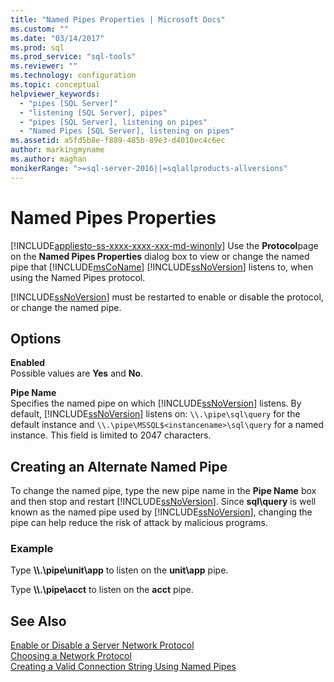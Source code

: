 ```yaml
---
title: "Named Pipes Properties | Microsoft Docs"
ms.custom: ""
ms.date: "03/14/2017"
ms.prod: sql
ms.prod_service: "sql-tools"
ms.reviewer: ""
ms.technology: configuration
ms.topic: conceptual
helpviewer_keywords: 
  - "pipes [SQL Server]"
  - "listening [SQL Server], pipes"
  - "pipes [SQL Server], listening on pipes"
  - "Named Pipes [SQL Server], listening on pipes"
ms.assetid: a5fd5b8e-f889-485b-89e3-d4010ec4c6ec
author: markingmyname
ms.author: maghan
monikerRange: ">=sql-server-2016||=sqlallproducts-allversions"
---
```

# Named Pipes Properties
[!INCLUDE[appliesto-ss-xxxx-xxxx-xxx-md-winonly](../../includes/appliesto-ss-xxxx-xxxx-xxx-md-winonly.md)]
  Use the **Protocol**page on the **Named Pipes Properties** dialog box to view or change the named pipe that [!INCLUDE[msCoName](../../includes/msconame-md.md)] [!INCLUDE[ssNoVersion](../../includes/ssnoversion-md.md)] listens to, when using the Named Pipes protocol.  
  
 [!INCLUDE[ssNoVersion](../../includes/ssnoversion-md.md)] must be restarted to enable or disable the protocol, or change the named pipe.  
  
## Options  
 **Enabled**  
 Possible values are **Yes** and **No**.  
  
 **Pipe Name**  
 Specifies the named pipe on which [!INCLUDE[ssNoVersion](../../includes/ssnoversion-md.md)] listens. By default, [!INCLUDE[ssNoVersion](../../includes/ssnoversion-md.md)] listens on: `\\.\pipe\sql\query` for the default instance and `\\.\pipe\MSSQL$<instancename>\sql\query` for a named instance. This field is limited to 2047 characters.  
  
## Creating an Alternate Named Pipe  
 To change the named pipe, type the new pipe name in the **Pipe Name** box and then stop and restart [!INCLUDE[ssNoVersion](../../includes/ssnoversion-md.md)]. Since **sql\query** is well known as the named pipe used by [!INCLUDE[ssNoVersion](../../includes/ssnoversion-md.md)], changing the pipe can help reduce the risk of attack by malicious programs.  
  
### Example  
 Type **\\\\.\pipe\unit\app** to listen on the **unit\app** pipe.  
  
 Type **\\\\.\pipe\acct** to listen on the **acct** pipe.  
  
## See Also  
 [Enable or Disable a Server Network Protocol](../../database-engine/configure-windows/enable-or-disable-a-server-network-protocol.md)   
 [Choosing a Network Protocol](https://msdn.microsoft.com/library/6565fb7d-b076-4447-be90-e10d0dec359a)   
 [Creating a Valid Connection String Using Named Pipes](https://msdn.microsoft.com/library/90930ff2-143b-4651-8ae3-297103600e4f)  
  
  
